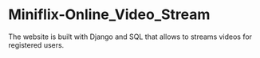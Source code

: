 # Miniflix-Online_Video_Stream
The website is built with Django and SQL that allows to streams videos  for registered users.
